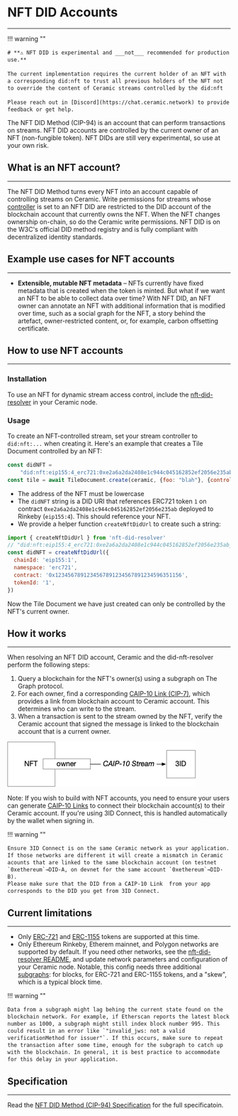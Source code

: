 # **NFT DID Accounts**

---

!!! warning ""

    # **⚠️ NFT DID is experimental and ___not___ recommended for production use.** 
    
    The current implementation requires the current holder of an NFT with a corresponding did:nft to trust all previous holders of the NFT not to override the content of Ceramic streams controlled by the did:nft
    
    Please reach out in [Discord](https://chat.ceramic.network) to provide feedback or get help. 

The NFT DID Method (CIP-94) is an account that can perform transactions on streams. NFT DID accounts are controlled by the current owner of an NFT (non-fungible token). NFT DIDs are still very experimental, so use at your own risk.

## **What is an NFT account?**

---

The NFT DID Method turns every NFT into an account capable of controlling streams on Ceramic. Write permissions for streams whose [controller](../../../../learn/glossary.md#controllers) is set to an NFT DID are restricted to the DID account of the blockchain account that currently owns the NFT. When the NFT changes ownership on-chain, so do the Ceramic write permissions.
NFT DID is on the W3C's official DID method registry and is fully compliant with decentralized identity standards.

## **Example use cases for NFT accounts**

---

- **Extensible, mutable NFT metadata** – NFTs currently have fixed metadata that is created when the token is minted. But what if we want an NFT to be able to collect data over time? With NFT DID, an NFT owner can annotate an NFT with additional information that is modified over time, such as a social graph for the NFT, a story behind the artefact, owner-restricted content, or, for example, carbon offsetting certificate.

## **How to use NFT accounts**

---

### **Installation**

To use an NFT for dynamic stream access control, include the [nft-did-resolver](https://www.npmjs.com/package/nft-did-resolver) in your Ceramic node. 

### **Usage**

To create an NFT-controlled stream, set your stream controller to `did:nft:...` when creating it. Here's an example that creates a Tile Document controlled by an NFT:

```js
const didNFT =
    "did:nft:eip155:4_erc721:0xe2a6a2da2408e1c944c045162852ef2056e235ab_1";
const tile = await TileDocument.create(ceramic, {foo: "blah"}, {controllers: [didNFT]})
```

- The address of the NFT must be lowercase
- The `didNFT` string is a DID URI that references ERC721 token `1` on contract `0xe2a6a2da2408e1c944c045162852ef2056e235ab` deployed to Rinkeby (`eip155:4`). This should reference your NFT.
- We provide a helper function `createNftDidUrl` to create such a string:

```js
import { createNftDidUrl } from 'nft-did-resolver'
// "did:nft:eip155:4_erc721:0xe2a6a2da2408e1c944c045162852ef2056e235ab_1"
const didNFT = createNftDidUrl({
  chainId: 'eip155:1',
  namespace: 'erc721',
  contract: '0x1234567891234567891234567891234596351156',
  tokenId: '1',
})
```
    

Now the Tile Document we have just created can only be controlled by the NFT's current owner.

## **How it works**

---

When resolving an NFT DID account, Ceramic and the did-nft-resolver perform the following steps:

1. Query a blockchain for the NFT's owner(s) using a subgraph on The Graph protocol. 
2. For each owner, find a corresponding [CAIP-10 Link (CIP-7)](../stream-programs/caip10-link.md), which provides a link from blockchain account to Ceramic account. This determines who can write to the stream.
3. When a transaction is sent to the stream owned by the NFT,  verify the Ceramic account that signed the message is linked to the blockchain account that is a current owner.

![NFT-DID Relationship](../../../../images/nft-did-link.png)


Note: If you wish to build with NFT accounts, you need to ensure your users can generate [CAIP-10 Links](../stream-programs/caip10-link.md) to connect their blockchain account(s) to their Ceramic account. If you're using 3ID Connect, this is handled automatically by the wallet when signing in.

!!! warning ""

    Ensure 3ID Connect is on the same Ceramic network as your application. If those networks are different it will create a mismatch in Ceramic acounts that are linked to the same blockchain account (on testnet `0xethereum`→DID-A, on devnet for the same account `0xethereum`→DID-B). 
    Please make sure that the DID from a CAIP-10 Link  from your app corresponds to the DID you get from 3ID Connect.

## **Current limitations**

---

- Only [ERC-721](https://eips.ethereum.org/EIPS/eip-721) and [ERC-1155](https://eips.ethereum.org/EIPS/eip-1155) tokens are supported at this time.
- Only Ethereum Rinkeby, Etherem mainnet, and Polygon networks are supported by default. If you need other networks, see the [nft-did-resolver README](https://github.com/ceramicnetwork/nft-did-resolver),
and update network parameters and configuration of your Ceramic node. Notable, this config needs three additional [subgraphs](https://thegraph.com): for blocks, for ERC-721 and ERC-1155 tokens, and a "skew", which is a typical block time.

!!! warning ""

    Data from a subgraph might lag behing the current state found on the blockchain network. For example, if Etherscan reports the latest block number as 1000, a subgraph might still index block number 995. This could result in an error like `"invalid_jws: not a valid verificationMethod for issuer"`. If this occurs, make sure to repeat the transaction after some time, enough for the subgraph to catch up with the blockchain. In general, it is best practice to accommodate for this delay in your application.

## **Specification**

---

Read the [NFT DID Method (CIP-94) Specification](https://github.com/ceramicnetwork/CIP/blob/main/CIPs/CIP-94/CIP-94.md) for the full specificatoin.
